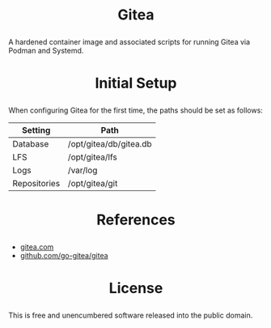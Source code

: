 ﻿<!-- This is free and unencumbered software released into the public domain -->

# <p align=center>Gitea

A hardened container image and associated scripts for running Gitea via
Podman and Systemd.

# <p align=center>Initial Setup

When configuring Gitea for the first time, the paths should be set as follows:

| Setting      | Path                   |
|--------------|------------------------|
| Database     | /opt/gitea/db/gitea.db |
| LFS          | /opt/gitea/lfs         |
| Logs         | /var/log               |
| Repositories | /opt/gitea/git         |

# <p align=center>References

- [gitea.com](https://gitea.com)
- [github.com/go-gitea/gitea](https://github.com/go-gitea/gitea)

# <p align=center>License

This is free and unencumbered software released into the public domain.
